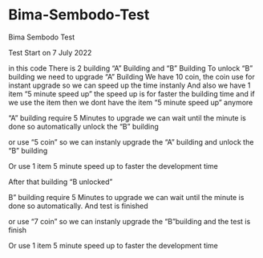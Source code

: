 # Bima-Sembodo-Test
Bima Sembodo Test

Test Start on 7 July 2022

in this code
There is 2 building “A” Building and “B” Building
To unlock “B” building we need to upgrade “A” Building
We have 10 coin, the coin use for instant upgrade so we can speed up the time instanly
And also we have 1 item “5 minute speed up” the speed up is for faster the building time and if we use the item then we dont have the item “5 minute speed up” anymore

“A” building require 5 Minutes to upgrade we can wait until the minute is done so automatically unlock the “B” building

or use “5 coin” so we can instanly upgrade the “A” building and unlock the “B” building

Or use 1 item 5 minute speed up to faster the development time

After that building “B unlocked”


B” building require 5 Minutes to upgrade we can wait until the minute is done so automatically. And test is finished

or use “7 coin” so we can instanly upgrade the “B”building and the test is finish

Or use 1 item 5 minute speed up to faster the development time
